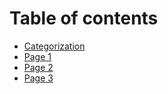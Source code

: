 # Table of contents

* [Categorization](README.md)
* [Page 1](page-1.md)
* [Page 2](page-2.md)
* [Page 3](page-3.md)
